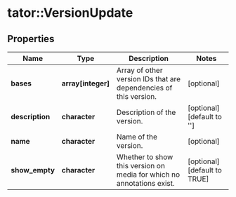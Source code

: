 # tator::VersionUpdate

## Properties
Name | Type | Description | Notes
------------ | ------------- | ------------- | -------------
**bases** | **array[integer]** | Array of other version IDs that are dependencies of this version. | [optional] 
**description** | **character** | Description of the version. | [optional] [default to &#39;&#39;]
**name** | **character** | Name of the version. | [optional] 
**show_empty** | **character** | Whether to show this version on media for which no annotations exist. | [optional] [default to TRUE]


